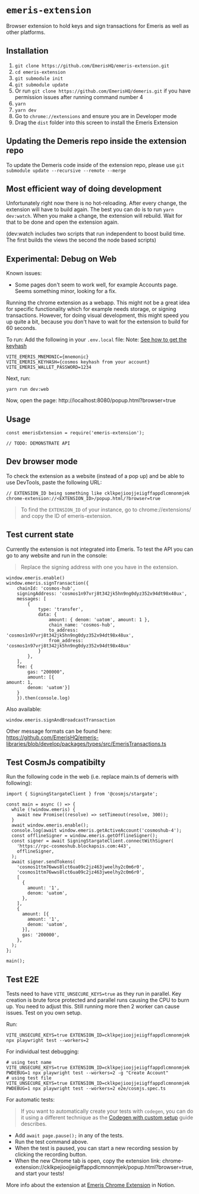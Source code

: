 # `emeris-extension`

Browser extension to hold keys and sign transactions for Emeris as well as other platforms.

## Installation

1. `git clone https://github.com/EmerisHQ/emeris-extension.git`
2. `cd emeris-extension`
3. `git submodule init`
4. `git submodule update`
5. Or run `git clone https://github.com/EmerisHQ/demeris.git` if you have permission issues after running command number 4
6. `yarn`
7. `yarn dev`
8. Go to `chrome://extensions` and ensure you are in Developer mode
9. Drag the `dist` folder into this screen to install the Emeris Extension

## Updating the Demeris repo inside the extension repo

To update the Demeris code inside of the extension repo, please use `git submodule update --recursive --remote --merge`

## Most efficient way of doing development

Unfortunately right now there is no hot-reloading. After every change, the extension will have to build again.
The best you can do is to run `yarn dev:watch`.
When you make a change, the extension will rebuild. Wait for that to be done and open the extension again.

(dev:watch includes two scripts that run independent to boost build time. The first builds the views the second the node based scripts)

## Experimental: Debug on Web

Known issues:

- Some pages don't seem to work well, for example Accounts page. Seems something minor, looking for a fix.

Running the chrome extension as a webapp.
This might not be a great idea for specific functionality which for example needs storage, or signing transactions.
However, for doing visual development, this might speed you up quite a bit, because you don't have to wait for the extension to build for 60 seconds.

To run:
Add the following in your `.env.local` file:
Note: [See how to get the keyhash](https://www.notion.so/allinbits/How-do-Key-Hashes-work-284f9b77ef4b4a47992d5aa392e909a6)

```
VITE_EMERIS_MNEMONIC={mnemonic}
VITE_EMERIS_KEYHASH={cosmos keyhash from your account}
VITE_EMERIS_WALLET_PASSWORD=1234
```

Next, run:

```
yarn run dev:web
```

Now, open the page: http://localhost:8080/popup.html?browser=true

## Usage

```
const emerisExtension = require('emeris-extension');

// TODO: DEMONSTRATE API
```

## Dev browser mode

To check the extension as a website (instead of a pop up) and be able to use DevTools, paste the following URL:

```
// EXTENSION_ID being something like cklkpejioojjeiigffappdlcmnonmjek
chrome-extension://<EXTENSION_ID>/popup.html/?browser=true
```

> To find the `EXTENSION_ID` of your instance, go to chrome://extensions/ and copy the ID of emeris-extension.

## Test current state

Currently the extension is not integrated into Emeris. To test the API you can go to any website and run in the console:

> Replace the signing address with one you have in the extension.

```
window.emeris.enable()
window.emeris.signTransaction({
    chainId: 'cosmos-hub',
    signingAddress: 'cosmos1n97vrj8t342jk5hn9ng0dyz352x94dt98x48ux',
    messages: [
        {
            type: 'transfer',
            data: {
                amount: { denom: 'uatom', amount: 1 },
                chain_name: 'cosmos-hub',
                to_address: 'cosmos1n97vrj8t342jk5hn9ng0dyz352x94dt98x48ux',
                from_address: 'cosmos1n97vrj8t342jk5hn9ng0dyz352x94dt98x48ux'
            }
        },
    ],
    fee: {
        gas: "200000",
        amount: [{
amount: 1,
        denom: 'uatom'}]
    }
    }).then(console.log)
```

Also available:

```
window.emeris.signAndBroadcastTransaction
```

Other message formats can be found here: https://github.com/EmerisHQ/emeris-libraries/blob/develop/packages/types/src/EmerisTransactions.ts

## Test CosmJs compatibilty

Run the following code in the web (i.e. replace main.ts of demeris with following):

```
import { SigningStargateClient } from '@cosmjs/stargate';

const main = async () => {
  while (!window.emeris) {
    await new Promise((resolve) => setTimeout(resolve, 300));
  }
  await window.emeris.enable();
  console.log(await window.emeris.getActiveAccount('cosmoshub-4');
  const offlineSigner = window.emeris.getOfflineSigner();
  const signer = await SigningStargateClient.connectWithSigner(
    'https://rpc-cosmoshub.blockapsis.com:443',
    offlineSigner,
  );
  await signer.sendTokens(
    'cosmos1ttm76wws8lct6ua09c2jz463jweelhy2c0m6r0',
    'cosmos1ttm76wws8lct6ua09c2jz463jweelhy2c0m6r0',
    [
      {
        amount: '1',
        denom: 'uatom',
      },
    ],
    {
      amount: [{
        amount: '1',
        denom: 'uatom',
      }],
      gas: '200000',
    },
  );
};

main();
```

## Test E2E

Tests need to have `VITE_UNSECURE_KEYS=true` as they run in parallel. Key creation is brute force protected and parallel runs causing the CPU to burn up. You need to adjust this. Still running more then 2 worker can cause issues. Test on you own setup.

Run:

`VITE_UNSECURE_KEYS=true EXTENSION_ID=cklkpejioojjeiigffappdlcmnonmjek npx playwright test --workers=2`

For individual test debugging:

```
# using test name
VITE_UNSECURE_KEYS=true EXTENSION_ID=cklkpejioojjeiigffappdlcmnonmjek PWDEBUG=1 npx playwright test --workers=2 -g "Create Account"
# using test file
VITE_UNSECURE_KEYS=true EXTENSION_ID=cklkpejioojjeiigffappdlcmnonmjek PWDEBUG=1 npx playwright test --workers=2 e2e/cosmjs.spec.ts
```

For automatic tests:

> If you want to automatically create your tests with `codegen`, you can do it using a different technique as the [Codegen with custom setup](https://playwright.dev/docs/cli#codegen-with-custom-set) guide describes.

- Add `await page.pause();` in any of the tests.
- Run the test command above.
- When the test is paused, you can start a new recording session by clicking the recording button.
- When the new Chrome tab is open, copy the extension link: chrome-extension://cklkpejioojjeiigffappdlcmnonmjek/popup.html?browser=true, and start your tests!

More info about the extension at [Emeris Chrome Extension](https://www.notion.so/allinbits/Emeris-Chrome-Extension-3ad6786c10a64decb033e6df9a99113f) in Notion.
